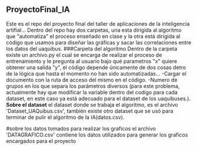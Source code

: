 ## ProyectoFinal_IA
Este es el repo del proyecto final del taller de aplicaciones de la inteligencia artifial... Dentro del repo hay dos carpetas, una esta dirigida al algoritmo que "automatiza" el proceso enseñado en clase y la otra está dirigida al código que usamos para diseñar las gráficas y sacar las correlaciones entre los datos del uaquibus.
###Carpeta del algoritmo
Dentro de la carpeta existe un archivo.py el cual se encarga de realizar el proceso de entrenamiento y le pregunta al usuario bajo qué parametros "x" quiere obtener una salida "y", el código depende únicamente de dos cosas detro de la lógica que hasta el momento no han sido automatizadas...
-Cargar el documento con la ruta de acceso del mismo en el código.
-Numero de grupos en los que separa los parámetros diversos (para este problema, actualmente hay que modificar la variable dentro del codigo para cada dataset, en este caso ya está adecuado para el dataset de los uaquibuses.). 
**Sobre el dataset**
el dataset donde se trabaja el algoritmo, es el archivo 'Dataset_UAQuibus.csv', también existe otro dataset que se usó para terminar de pulir el algoritmo de la IA(datos.csv).

#sobre los datos tomados para realizar los graficos
el archivo 'DATAGRAFICO.csv' contiene los datos utilizados para generar los graficos encargados para el proyecto
